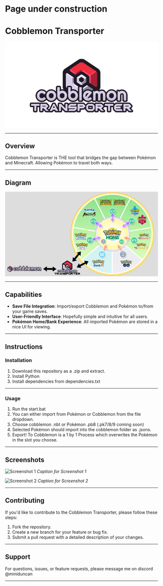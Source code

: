 # Page under construction

# Cobblemon Transporter

![Cobblemon Transporter Logo](https://github.com/ArchieDxncan/cobblemon-transporter/blob/main/cobblemontransporter.png) <!-- Replace with the path to your logo -->



---

## Overview
Cobblemon Transporter is THE tool that bridges the gap between Pokémon and Minecraft. Allowing Pokémon to travel both ways. 


---

## Diagram

![Cobblemon Transporter Diagram](https://github.com/ArchieDxncan/cobblemon-transporter/blob/main/transporter.png)

---

## Capabilities

- **Save File Integration**: Import/export Cobblemon and Pokémon to/from your game saves.
- **User-Friendly Interface**: Hopefully simple and intuitive for all users.
- **Pokémon Home/Bank Experience**: All imported Pokémon are stored in a nice UI for viewing.

---

## Instructions

### Installation
1. Download this repository as a .zip and extract.
2. Install Python
3. Install dependencies from dependencies.txt

---

### Usage
1. Run the start.bat
2. You can either import from Pokémon or Cobblemon from the file dropdown.
3. Choose cobblemon .nbt or Pokémon .pb8 (.pk7/8/9 coming soon)
4. Selected Pokémon should import into the cobblemon folder as .jsons.
5. Export! To Cobblemon is a 1 by 1 Process which overwrites the Pokémon in the slot you choose.    

---

## Screenshots

![Screenshot 1](path/to/screenshot1.png) <!-- Replace with the path to your screenshot -->
*Caption for Screenshot 1*

![Screenshot 2](path/to/screenshot2.png) <!-- Replace with the path to your screenshot -->
*Caption for Screenshot 2*

---

## Contributing

If you'd like to contribute to the Cobblemon Transporter, please follow these steps:
1. Fork the repository.
2. Create a new branch for your feature or bug fix.
3. Submit a pull request with a detailed description of your changes.

---

## Support

For questions, issues, or feature requests, please message me on discord @miniduncan

---
